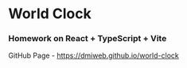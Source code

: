 # World Clock
### Homework on React + TypeScript + Vite

GitHub Page - https://dmiweb.github.io/world-clock


